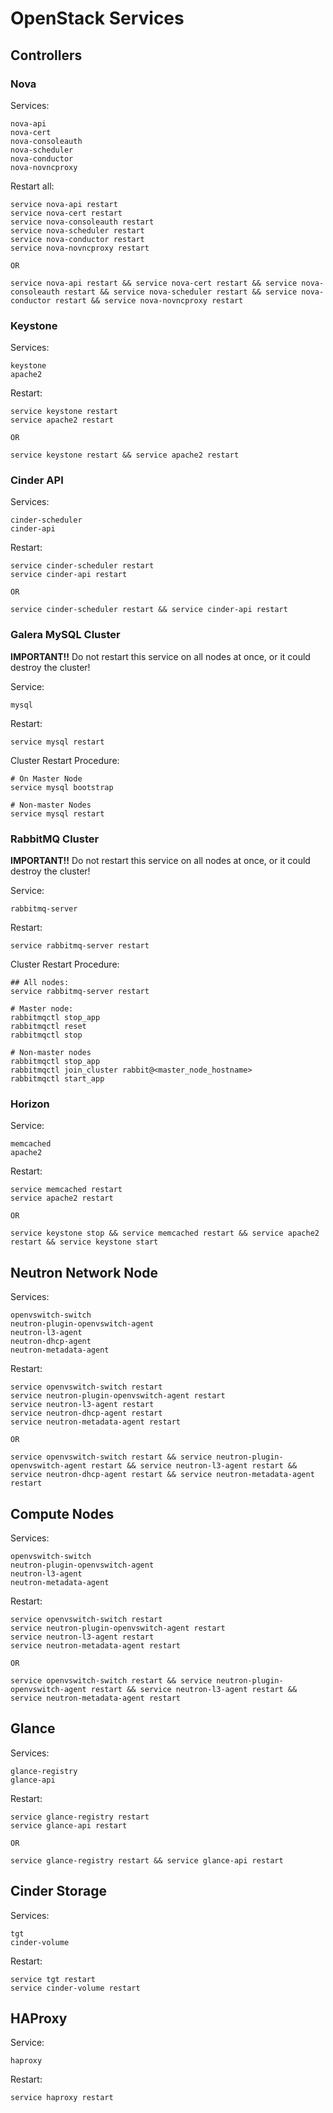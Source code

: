 # OpenStack Services
## Controllers
### Nova
Services:

```
nova-api
nova-cert
nova-consoleauth
nova-scheduler
nova-conductor
nova-novncproxy
```

Restart all:

```
service nova-api restart
service nova-cert restart
service nova-consoleauth restart
service nova-scheduler restart
service nova-conductor restart
service nova-novncproxy restart

OR

service nova-api restart && service nova-cert restart && service nova-consoleauth restart && service nova-scheduler restart && service nova-conductor restart && service nova-novncproxy restart
```

### Keystone
Services:

```
keystone
apache2
```

Restart:

```
service keystone restart
service apache2 restart

OR

service keystone restart && service apache2 restart
```

### Cinder API
Services:

```
cinder-scheduler
cinder-api
```

Restart:

```
service cinder-scheduler restart
service cinder-api restart

OR

service cinder-scheduler restart && service cinder-api restart
```

### Galera MySQL Cluster
**IMPORTANT!!** Do not restart this service on all nodes at once, or it could destroy the cluster!

Service:

```
mysql
```

Restart:

```
service mysql restart
```

Cluster Restart Procedure:
	
```
# On Master Node
service mysql bootstrap

# Non-master Nodes
service mysql restart
```
	
### RabbitMQ Cluster
**IMPORTANT!!** Do not restart this service on all nodes at once, or it could destroy the cluster!

Service:

```
rabbitmq-server
```

Restart:

```
service rabbitmq-server restart
```

Cluster Restart Procedure:

```
## All nodes:
service rabbitmq-server restart

# Master node:
rabbitmqctl stop_app
rabbitmqctl reset
rabbitmqctl stop

# Non-master nodes
rabbitmqctl stop_app
rabbitmqctl join_cluster rabbit@<master_node_hostname>
rabbitmqctl start_app
```

### Horizon

Service:

```
memcached
apache2
```

Restart:

```
service memcached restart
service apache2 restart

OR

service keystone stop && service memcached restart && service apache2 restart && service keystone start
```

## Neutron Network Node
Services:

```
openvswitch-switch
neutron-plugin-openvswitch-agent
neutron-l3-agent
neutron-dhcp-agent
neutron-metadata-agent
```

Restart:

```
service openvswitch-switch restart
service neutron-plugin-openvswitch-agent restart
service neutron-l3-agent restart
service neutron-dhcp-agent restart
service neutron-metadata-agent restart

OR

service openvswitch-switch restart && service neutron-plugin-openvswitch-agent restart && service neutron-l3-agent restart && service neutron-dhcp-agent restart && service neutron-metadata-agent restart
```

## Compute Nodes
Services:

```
openvswitch-switch
neutron-plugin-openvswitch-agent
neutron-l3-agent
neutron-metadata-agent
```

Restart:

```
service openvswitch-switch restart
service neutron-plugin-openvswitch-agent restart
service neutron-l3-agent restart
service neutron-metadata-agent restart

OR

service openvswitch-switch restart && service neutron-plugin-openvswitch-agent restart && service neutron-l3-agent restart && service neutron-metadata-agent restart
```

## Glance
Services:

```
glance-registry
glance-api
```

Restart:

```
service glance-registry restart
service glance-api restart

OR

service glance-registry restart && service glance-api restart
```

## Cinder Storage
Services:

```
tgt
cinder-volume
```

Restart:

```
service tgt restart
service cinder-volume restart
```

## HAProxy
Service:

```
haproxy
```

Restart:

```
service haproxy restart
```